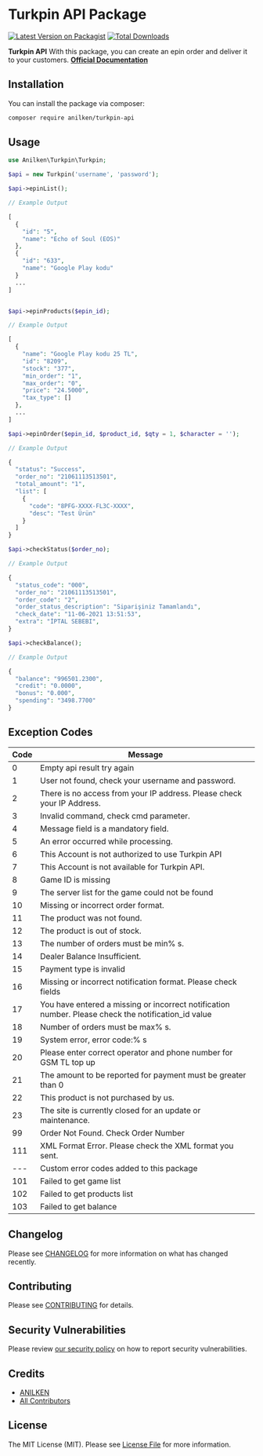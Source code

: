 # Turkpin API Package

[![Latest Version on Packagist](https://img.shields.io/packagist/v/anilken/turkpin-api.svg?style=flat-square)](https://packagist.org/packages/anilken/turkpin-api)
[![Total Downloads](https://img.shields.io/packagist/dt/anilken/turkpin-api.svg?style=flat-square)](https://packagist.org/packages/anilken/turkpin-api)

**Turkpin API** With this package, you can create an epin order and deliver it to your customers. **[Official Documentation](https://dev.turkpin.com/view/3051588/TVza8YYA#038621b3-851b-4ac9-82ef-a2ad22f7cd20)**

## Installation

You can install the package via composer:

```bash
composer require anilken/turkpin-api
```

## Usage

```php
use Anilken\Turkpin\Turkpin;

$api = new Turkpin('username', 'password');

$api->epinList();

// Example Output

[
  {
    "id": "5",
    "name": "Echo of Soul (EOS)"
  },
  {
    "id": "633",
    "name": "Google Play kodu"
  }
  ...
]


$api->epinProducts($epin_id);

// Example Output

[
  {
    "name": "Google Play kodu 25 TL",
    "id": "8209",
    "stock": "377",
    "min_order": "1",
    "max_order": "0",
    "price": "24.5000",
    "tax_type": []
  },
  ...
]

$api->epinOrder($epin_id, $product_id, $qty = 1, $character = '');

// Example Output

{
  "status": "Success",
  "order_no": "21061113513501",
  "total_amount": "1",
  "list": [
    {
      "code": "8PFG-XXXX-FL3C-XXXX",
      "desc": "Test Ürün"
    }
  ]
}

$api->checkStatus($order_no);

// Example Output

{
  "status_code": "000",
  "order_no": "21061113513501",
  "order_code": "2",
  "order_status_description": "Siparişiniz Tamamlandı",
  "check_date": "11-06-2021 13:51:53",
  "extra": "İPTAL SEBEBI",
}

$api->checkBalance();

// Example Output

{
  "balance": "996501.2300",
  "credit": "0.0000",
  "bonus": "0.000",
  "spending": "3498.7700"
}

```

## Exception Codes

| Code | Message                                                                                             |
|------|-----------------------------------------------------------------------------------------------------|
| 0	   | Empty api result try again                                                                          |
| 1	   | User not found, check your username and password.                                                   |
 | 2	   | There is no access from your IP address. Please check your IP Address.                              |
 | 3	   | Invalid command, check cmd parameter.                                                               |
 | 4	   | Message field is a mandatory field.                                                                 |
 | 5	   | An error occurred while processing.                                                                 |
 | 6	   | This Account is not authorized to use Turkpin API                                                   |
 | 7	   | This Account is not available for Turkpin API.                                                      |
 | 8	   | Game ID is missing                                                                                  |
 | 9	   | The server list for the game could not be found                                                     |
 | 10	  | Missing or incorrect order format.                                                                  |
 | 11	  | The product was not found.                                                                          |
 | 12	  | The product is out of stock.                                                                        |
 | 13	  | The number of orders must be min% s.                                                                |
 | 14	  | Dealer Balance Insufficient.                                                                        |
 | 15	  | Payment type is invalid                                                                             |
 | 16	  | Missing or incorrect notification format. Please check fields                                       |
 | 17	  | You have entered a missing or incorrect notification number. Please check the notification_id value |
 | 18	  | Number of orders must be max% s.                                                                    |
 | 19	  | System error, error code:% s                                                                        |
 | 20	  | Please enter correct operator and phone number for GSM TL top up                                    |
 | 21	  | The amount to be reported for payment must be greater than 0                                        |
 | 22	  | This product is not purchased by us.                                                                |
 | 23	  | The site is currently closed for an update or maintenance.                                          | 
 | 99   | Order Not Found. Check Order Number                                                                 |
 | 111  | XML Format Error. Please check the XML format you sent.                                             |
| ---  | Custom error codes added to this package                                                            |
| 101  | Failed to get game list                                                                             |
| 102  | Failed to get products list                                                                         |
| 103  | Failed to get balance                                                                               |

## Changelog

Please see [CHANGELOG](CHANGELOG.md) for more information on what has changed recently.

## Contributing

Please see [CONTRIBUTING](https://github.com/spatie/.github/blob/main/CONTRIBUTING.md) for details.

## Security Vulnerabilities

Please review [our security policy](../../security/policy) on how to report security vulnerabilities.

## Credits

- [ANILKEN](https://github.com/anilken)
- [All Contributors](../../contributors)

## License

The MIT License (MIT). Please see [License File](LICENSE.md) for more information.
